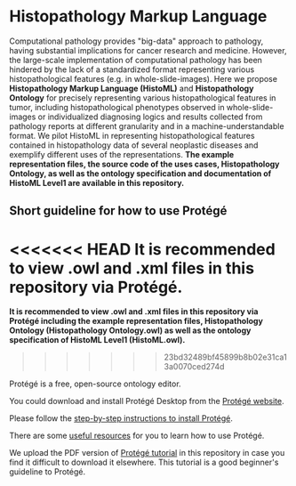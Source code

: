 # Histopathology Markup Language

Computational pathology provides "big-data" approach to pathology, having substantial implications for cancer research and medicine. However, the large-scale implementation of computational pathology has been hindered by the lack of a standardized format representing various histopathological features (e.g. in whole-slide-images). Here we propose **Histopathology Markup Language (HistoML)** and **Histopathology Ontology** for precisely representing various histopathological features in tumor, including histopathological phenotypes observed in whole-slide-images or individualized diagnosing logics and results collected from pathology reports at different granularity and in a machine-understandable format. We pilot HistoML in representing histopathological features contained in histopathology data of several neoplastic diseases and exemplify different uses of the representations. **The example representation files, the source code of the uses cases, Histopathology Ontology, as well as the ontology specification and documentation of HistoML Level1 are available in this repository.**


## Short guideline for how to use Protégé

<<<<<<< HEAD
**It is recommended to view .owl and .xml files in this repository via Protégé.**
=======
**It is recommended to view .owl and .xml files in this repository via Protégé including the example representation files, Histopathology Ontology (Histopathology Ontology.owl) as well as the ontology specification of HistoML Level1 (HistoML.owl).**
>>>>>>> 23bd32489bf45899b8b02e31ca13a0070ced274d

Protégé is a free, open-source ontology editor.

You could download and install Protégé Desktop from the [Protégé website](http://protege.stanford.edu/products.php#desktop-protege).

Please follow the [step-by-step instructions to install Protégé](http://protegeproject.github.io/protege/installation).

There are some [useful resources](http://owl.cs.manchester.ac.uk/publications/talks-and-tutorials/protg-owl-tutorial/) for you to learn how to use Protégé.

We upload the PDF version of [Protégé tutorial](https://github.com/Peiliang/HistoML/blob/master/ProtegeOWLTutorialP4_v1_3.pdf) in this repository in case you find it difficult to download it elsewhere. This tutorial is a good beginner's guideline to Protégé.
